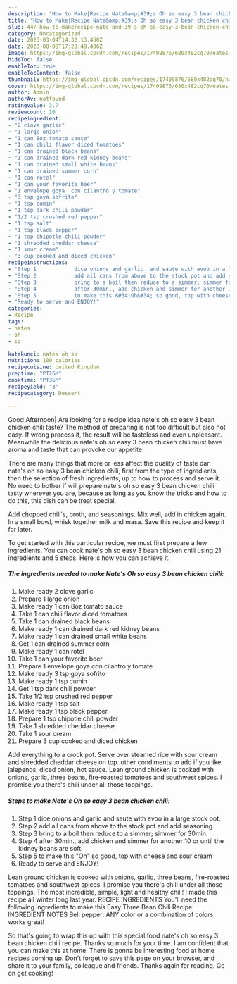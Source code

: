 ```yaml
---
description: "How to Make|Recipe Nate&amp;#39;s Oh so easy 3 bean chicken chili {That is Special"
title: "How to Make|Recipe Nate&amp;#39;s Oh so easy 3 bean chicken chili {That is Special"
slug: 447-how-to-makerecipe-nate-and-39-s-oh-so-easy-3-bean-chicken-chili-that-is-special
category: Uncategorized
date: 2023-03-04T14:32:13.450Z
date: 2023-08-08T17:23:48.406Z
image: https://img-global.cpcdn.com/recipes/17409876/680x482cq70/nates-oh-so-easy-3-bean-chicken-chili-recipe-main-photo.jpg
hideToc: false
enableToc: true
enableTocContent: false
thumbnail: https://img-global.cpcdn.com/recipes/17409876/680x482cq70/nates-oh-so-easy-3-bean-chicken-chili-recipe-main-photo.jpg
cover: https://img-global.cpcdn.com/recipes/17409876/680x482cq70/nates-oh-so-easy-3-bean-chicken-chili-recipe-main-photo.jpg
author: Admin
authorAv: notfound
ratingvalue: 3.7
reviewcount: 10
recipeingredient:
- "2 clove garlic"
- "1 large onion"
- "1 can 8oz tomato sauce"
- "1 can chili flavor diced tomatoes"
- "1 can drained black beans"
- "1 can drained dark red kidney beans"
- "1 can drained small white beans"
- "1 can drained summer corn"
- "1 can rotel"
- "1 can your favorite beer"
- "1 envelope goya  con cilantro y tomate"
- "3 tsp goya sofrito"
- "1 tsp cumin"
- "1 tsp dark chili powder"
- "1/2 tsp crushed red pepper"
- "1 tsp salt"
- "1 tsp black pepper"
- "1 tsp chipotle chili powder"
- "1 shredded cheddar cheese"
- "1 sour cream"
- "3 cup cooked and diced chicken"
recipeinstructions:
- "Step 1            dice onions and garlic  and saute with evoo in a large stock pot."
- "Step 2            add all cans from above to the stock pot and add seasoning."
- "Step 3            bring to a boil then reduce to a simmer; simmer for 30min."
- "Step 4            after 30min., add chicken and simmer for another 10 or until the kidney beans are soft."
- "Step 5            to make this &#34;Oh&#34; so good, top with cheese and sour cream"
- "Ready to serve and ENJOY!"
categories:
- Recipe
tags:
- nates
- oh
- so

katakunci: nates oh so 
nutrition: 100 calories
recipecuisine: United Kingdom
preptime: "PT26M"
cooktime: "PT35M"
recipeyield: "3"
recipecategory: Dessert

---
```



Good Afternoon| Are looking for a recipe idea nate&#39;s oh so easy 3 bean chicken chili taste? The method of preparing is not too difficult but also not easy. If wrong process it, the result will be tasteless and even unpleasant. Meanwhile the delicious nate&#39;s oh so easy 3 bean chicken chili must have aroma and taste that can provoke our appetite.






There are many things that more or less affect the quality of taste dari nate&#39;s oh so easy 3 bean chicken chili, first from the type of ingredients, then the selection of fresh ingredients, up to how to process and serve it. No need to bother if will prepare nate&#39;s oh so easy 3 bean chicken chili tasty wherever you are, because as long as you know the tricks and how to do this, this dish can be treat  special.


Add chopped chili&#39;s, broth, and seasonings. Mix well, add in chicken again. In a small bowl, whisk together milk and masa. Save this recipe and keep it for later.


To get started with this particular recipe, we must first prepare a few ingredients. You can cook nate&#39;s oh so easy 3 bean chicken chili using 21 ingredients and 5 steps. Here is how you can achieve it.

<!--inarticleads1-->

##### The ingredients needed to make Nate&#39;s Oh so easy 3 bean chicken chili:

1. Make ready 2 clove garlic
1. Prepare 1 large onion
1. Make ready 1 can 8oz tomato sauce
1. Take 1 can chili flavor diced tomatoes
1. Take 1 can drained black beans
1. Make ready 1 can drained dark red kidney beans
1. Make ready 1 can drained small white beans
1. Get 1 can drained summer corn
1. Make ready 1 can rotel
1. Take 1 can your favorite beer
1. Prepare 1 envelope goya  con cilantro y tomate
1. Make ready 3 tsp goya sofrito
1. Make ready 1 tsp cumin
1. Get 1 tsp dark chili powder
1. Take 1/2 tsp crushed red pepper
1. Make ready 1 tsp salt
1. Make ready 1 tsp black pepper
1. Prepare 1 tsp chipotle chili powder
1. Take 1 shredded cheddar cheese
1. Take 1 sour cream
1. Prepare 3 cup cooked and diced chicken


Add everything to a crock pot. Serve over steamed rice with sour cream and shredded cheddar cheese on top. other condiments to add if you like: jalepenos, diced onion, hot sauce. Lean ground chicken is cooked with onions, garlic, three beans, fire-roasted tomatoes and southwest spices. I promise you there&#39;s chili under all those toppings. 

<!--inarticleads2-->

##### Steps to make Nate&#39;s Oh so easy 3 bean chicken chili:

1. Step 1            dice onions and garlic  and saute with evoo in a large stock pot.
1. Step 2            add all cans from above to the stock pot and add seasoning.
1. Step 3            bring to a boil then reduce to a simmer; simmer for 30min.
1. Step 4            after 30min., add chicken and simmer for another 10 or until the kidney beans are soft.
1. Step 5            to make this &#34;Oh&#34; so good, top with cheese and sour cream
1. Ready to serve and ENJOY!

Lean ground chicken is cooked with onions, garlic, three beans, fire-roasted tomatoes and southwest spices. I promise you there&#39;s chili under all those toppings. The most incredible, simple, light and healthy chili! I made this recipe all winter long last year. RECIPE INGREDIENTS You&#39;ll need the following ingredients to make this Easy Three Bean Chili Recipe: INGREDIENT NOTES Bell pepper: ANY color or a combination of colors works great! 

So that's going to wrap this up with this special food nate&#39;s oh so easy 3 bean chicken chili recipe. Thanks so much for your time. I am confident that you can make this at home. There is gonna be interesting food at home recipes coming up. Don't forget to save this page on your browser, and share it to your family, colleague and friends. Thanks again for reading. Go on get cooking!
